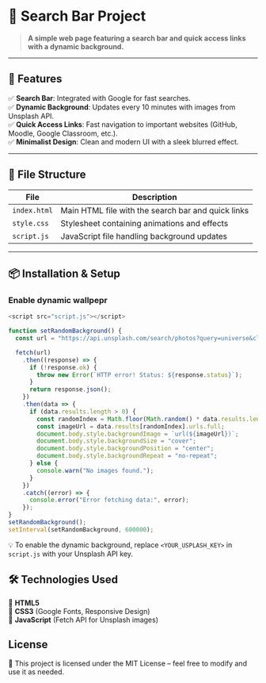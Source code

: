 # 📌 Search Bar Project

> **A simple web page featuring a search bar and quick access links with a dynamic background.**

---

## 🚀 Features

✅ **Search Bar**: Integrated with Google for fast searches.  
✅ **Dynamic Background**: Updates every 10 minutes with images from Unsplash API.  
✅ **Quick Access Links**: Fast navigation to important websites (GitHub, Moodle, Google Classroom, etc.).  
✅ **Minimalist Design**: Clean and modern UI with a sleek blurred effect.  

---

## 📂 File Structure

| File        | Description                                        |
|------------|------------------------------------------------|
| `index.html` | Main HTML file with the search bar and quick links |
| `style.css` | Stylesheet containing animations and effects      |
| `script.js` | JavaScript file handling background updates      |

---

## 📦 Installation & Setup
### Enable dynamic wallpepr
```js
<script src="script.js"></script>

function setRandomBackground() {
  const url = "https://api.unsplash.com/search/photos?query=universe&client_id=<YOUR_USPLASH_KEY>";

  fetch(url)
    .then((response) => {
      if (!response.ok) {
        throw new Error(`HTTP error! Status: ${response.status}`);
      }
      return response.json();
    })
    .then(data => {
      if (data.results.length > 0) {
        const randomIndex = Math.floor(Math.random() * data.results.length);
        const imageUrl = data.results[randomIndex].urls.full;
        document.body.style.backgroundImage = `url(${imageUrl})`;
        document.body.style.backgroundSize = "cover";
        document.body.style.backgroundPosition = "center";
        document.body.style.backgroundRepeat = "no-repeat";
      } else {
        console.warn("No images found.");
      }
    })
    .catch((error) => {
      console.error("Error fetching data:", error);
    });
}
setRandomBackground();
setInterval(setRandomBackground, 600000);
```
💡 To enable the dynamic background, replace `<YOUR_USPLASH_KEY>` in `script.js` with your Unsplash API key.

## 🛠️ Technologies Used

📌 **HTML5**  
📌 **CSS3** (Google Fonts, Responsive Design)  
📌 **JavaScript** (Fetch API for Unsplash images)  

## License

📜 This project is licensed under the MIT License – feel free to modify and use it as needed.  
